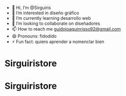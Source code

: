 - 👋 Hi, I’m @Sirguiris
- 👀 I’m interested in diseño gráfico
- 🌱 I’m currently learning desarrollo web
- 💞️ I’m looking to collaborate on diseñadores
- 📫 How to reach me guidojoaquinrisso92@gmail.com
- 😄 Pronouns: fidodido
- ⚡ Fun fact: quiero aprender a nomenclar bien
# Sirguiristore
# Sirguiristore
